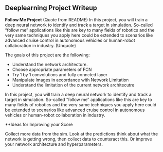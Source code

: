 ## Deeplearning Project Writeup ##


**Follow Me Project**
(Quote from README)
In this project, you will train a deep neural network to identify and track a target in simulation. So-called “follow me” applications like this are key to many fields of robotics and the very same techniques you apply here could be extended to scenarios like advanced cruise control in autonomous vehicles or human-robot collaboration in industry.
(Unquote)

The goals of this project are the following:
* Understand the network architecture.
* Choose appropriate parameters of FCN
* Try 1 by 1 convolutions and fully conncted layer
* Manipulate Images in accordance with Network Limitation
* Understand the limitation of the current network architecutre


In this project, you will train a deep neural network to identify and track a target in simulation. So-called “follow me” applications like this are key to many fields of robotics and the very same techniques you apply here could be extended to scenarios like advanced cruise control in autonomous vehicles or human-robot collaboration in industry.



**Ideas for Improving your Score

Collect more data from the sim. Look at the predictions think about what the network is getting wrong, then collect data to counteract this. Or improve your network architecture and hyperparameters. 


